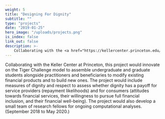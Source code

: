```yaml
---
weight: 5
title: "Designing For Dignity"
subtitle: ""
type: "projects"
date: "2019-01-25"
hero_image: "/uploads/projects.png"
is_index: false
link_out: false
description: >-
    Collaborating with the <a href="https://kellercenter.princeton.edu/" target="_blank">Keller Center</a> at Princeton, this project would innovate on the <a href="https://tigerchallenge.princeton.edu/" target="_blank">Tiger Challenge</a> model to assemble undergraduate and graduate students alongside practitioners and beneficiaries to modify existing financial products and to build new ones. The project would include measures of dignity and respect to assess whether dignity has a payoff for service providers (repayment likelihoods) and for consumers (attitudes towards financial services, their willingness to pursue full financial inclusion, and their financial well-being).  The project would also develop a small team of research fellows for ongoing computational analyses. (September 2018 to May 2020.)
---
```

Collaborating with the Keller Center at Princeton, this project would innovate on the Tiger Challenge model to assemble undergraduate and graduate students alongside practitioners and beneficiaries to modify existing financial products and to build new ones. The project would include measures of dignity and respect to assess whether dignity has a payoff for service providers (repayment likelihoods) and for consumers (attitudes towards financial services, their willingness to pursue full financial inclusion, and their financial well-being).  The project would also develop a small team of research fellows for ongoing computational analyses. (September 2018 to May 2020.)
